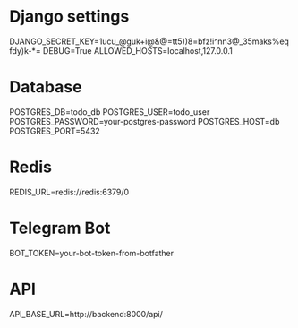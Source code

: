 # Django settings
DJANGO_SECRET_KEY=1ucu_@guk+i@&@=tt5))8=bfz!i^nn3@_35maks%eqfdy)k-*=
DEBUG=True
ALLOWED_HOSTS=localhost,127.0.0.1

# Database
POSTGRES_DB=todo_db
POSTGRES_USER=todo_user
POSTGRES_PASSWORD=your-postgres-password
POSTGRES_HOST=db
POSTGRES_PORT=5432

# Redis
REDIS_URL=redis://redis:6379/0

# Telegram Bot
BOT_TOKEN=your-bot-token-from-botfather

# API
API_BASE_URL=http://backend:8000/api/